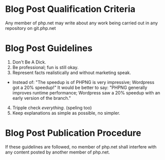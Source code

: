 # Blog Post Qualification Criteria 

Any member of php.net may write about any work being carried out in any repository on git.php.net

# Blog Post Guidelines

1. Don't Be A Dick.
2. Be professional; fun is still okay.
3. Represent facts realistically and without marketing speak. 
  - Instead of: "The speedup is of PHPNG is very impressive; Wordpress got a 20% speedup!" 
    It would be better to say: "PHPNG generally improves runtime performance; Wordpress saw a 20% speedup with an early version of the branch."
4. Tripple check *everything*. (speling too)
5. Keep explanations as simple as possible, no simpler.

# Blog Post Publication Procedure

If these guidelines are followed, no member of php.net shall interfere with any content posted by another member of php.net.
